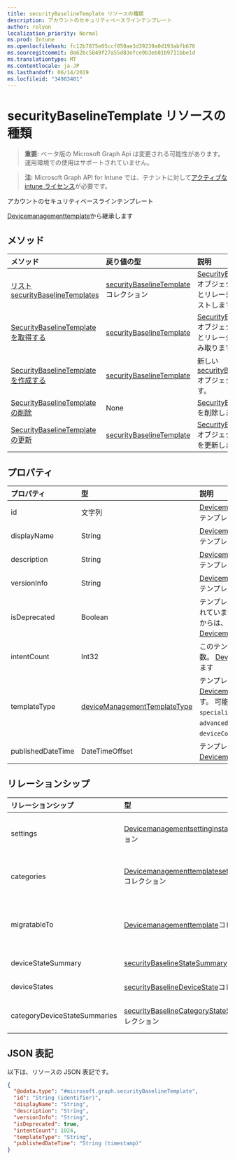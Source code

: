 ```yaml
---
title: securityBaselineTemplate リソースの種類
description: アカウントのセキュリティベースラインテンプレート
author: rolyon
localization_priority: Normal
ms.prod: Intune
ms.openlocfilehash: fc12b7875e05ccf050ae3d39239a0d193abfb676
ms.sourcegitcommit: 0a62bc5849f27a55d83efce9b3eb01b9711bbe1d
ms.translationtype: MT
ms.contentlocale: ja-JP
ms.lasthandoff: 06/14/2019
ms.locfileid: "34983401"
---
```

# <a name="securitybaselinetemplate-resource-type"></a>securityBaselineTemplate リソースの種類

> **重要:** ベータ版の Microsoft Graph Api は変更される可能性があります。運用環境での使用はサポートされていません。

> **注:** Microsoft Graph API for Intune では、テナントに対して[アクティブな intune ライセンス](https://go.microsoft.com/fwlink/?linkid=839381)が必要です。

アカウントのセキュリティベースラインテンプレート


[Devicemanagementtemplate](../resources/intune-deviceintent-devicemanagementtemplate.md)から継承します

## <a name="methods"></a>メソッド
|メソッド|戻り値の型|説明|
|:---|:---|:---|
|[リスト securityBaselineTemplates](../api/intune-deviceintent-securitybaselinetemplate-list.md)|[securityBaselineTemplate](../resources/intune-deviceintent-securitybaselinetemplate.md)コレクション|[SecurityBaselineTemplate](../resources/intune-deviceintent-securitybaselinetemplate.md)オブジェクトのプロパティとリレーションシップをリストします。|
|[SecurityBaselineTemplate を取得する](../api/intune-deviceintent-securitybaselinetemplate-get.md)|[securityBaselineTemplate](../resources/intune-deviceintent-securitybaselinetemplate.md)|[SecurityBaselineTemplate](../resources/intune-deviceintent-securitybaselinetemplate.md)オブジェクトのプロパティとリレーションシップを読み取ります。|
|[SecurityBaselineTemplate を作成する](../api/intune-deviceintent-securitybaselinetemplate-create.md)|[securityBaselineTemplate](../resources/intune-deviceintent-securitybaselinetemplate.md)|新しい[securityBaselineTemplate](../resources/intune-deviceintent-securitybaselinetemplate.md)オブジェクトを作成します。|
|[SecurityBaselineTemplate の削除](../api/intune-deviceintent-securitybaselinetemplate-delete.md)|None|[SecurityBaselineTemplate](../resources/intune-deviceintent-securitybaselinetemplate.md)を削除します。|
|[SecurityBaselineTemplate の更新](../api/intune-deviceintent-securitybaselinetemplate-update.md)|[securityBaselineTemplate](../resources/intune-deviceintent-securitybaselinetemplate.md)|[SecurityBaselineTemplate](../resources/intune-deviceintent-securitybaselinetemplate.md)オブジェクトのプロパティを更新します。|

## <a name="properties"></a>プロパティ
|プロパティ|型|説明|
|:---|:---|:---|
|id|文字列|[Devicemanagementtemplate](../resources/intune-deviceintent-devicemanagementtemplate.md)から継承されたテンプレート ID|
|displayName|String|[Devicemanagementtemplate](../resources/intune-deviceintent-devicemanagementtemplate.md)から継承されたテンプレートの表示名|
|description|String|[Devicemanagementtemplate](../resources/intune-deviceintent-devicemanagementtemplate.md)から継承されるテンプレートの説明|
|versionInfo|String|[Devicemanagementtemplate](../resources/intune-deviceintent-devicemanagementtemplate.md)から継承されたテンプレートのバージョン情報|
|isDeprecated|Boolean|テンプレートが非推奨になっているか、使用されていません。 推奨されていないテンプレートからは、インテントを作成できません。 [Devicemanagementtemplate](../resources/intune-deviceintent-devicemanagementtemplate.md)から継承します|
|intentCount|Int32|このテンプレートから作成されたインテントの数。 [Devicemanagementtemplate](../resources/intune-deviceintent-devicemanagementtemplate.md)から継承します|
|templateType|[deviceManagementTemplateType](../resources/intune-deviceintent-devicemanagementtemplatetype.md)|テンプレートの種類を示します。 [Devicemanagementtemplate](../resources/intune-deviceintent-devicemanagementtemplate.md)から継承されます。 可能な値は、`securityBaseline`、`specializedDevices`、`advancedThreatProtectionSecurityBaseline`、`deviceConfiguration`、`custom` です。|
|publishedDateTime|DateTimeOffset|テンプレートが公開された場合 ( [Devicemanagementtemplate](../resources/intune-deviceintent-devicemanagementtemplate.md)から継承)|

## <a name="relationships"></a>リレーションシップ
|リレーションシップ|型|説明|
|:---|:---|:---|
|settings|[Devicemanagementsettinginstance](../resources/intune-deviceintent-devicemanagementsettinginstance.md)コレクション|このテンプレートが[Devicemanagementtemplate](../resources/intune-deviceintent-devicemanagementtemplate.md)から継承したすべての設定のコレクション|
|categories|[Devicemanagementtemplatesettingcategory](../resources/intune-deviceintent-devicemanagementtemplatesettingcategory.md)コレクション|[Devicemanagementtemplate](../resources/intune-deviceintent-devicemanagementtemplate.md)から継承されるテンプレート内のカテゴリ設定のコレクション|
|migratableTo|[Devicemanagementtemplate](../resources/intune-deviceintent-devicemanagementtemplate.md)コレクション|テンプレートのコレクションこのテンプレートは、 [Devicemanagementtemplate](../resources/intune-deviceintent-devicemanagementtemplate.md)から継承されるように移行できます。|
|deviceStateSummary|[securityBaselineStateSummary](../resources/intune-deviceintent-securitybaselinestatesummary.md)|セキュリティベースラインデバイスの状態の概要|
|deviceStates|[securityBaselineDeviceState](../resources/intune-deviceintent-securitybaselinedevicestate.md)コレクション|セキュリティベースラインデバイスの状態|
|categoryDeviceStateSummaries|[securityBaselineCategoryStateSummary](../resources/intune-deviceintent-securitybaselinecategorystatesummary.md)コレクション|カテゴリ別のセキュリティベースラインデバイス状態の概要|

## <a name="json-representation"></a>JSON 表記
以下は、リソースの JSON 表記です。
<!-- {
  "blockType": "resource",
  "keyProperty": "id",
  "@odata.type": "microsoft.graph.securityBaselineTemplate"
}
-->
``` json
{
  "@odata.type": "#microsoft.graph.securityBaselineTemplate",
  "id": "String (identifier)",
  "displayName": "String",
  "description": "String",
  "versionInfo": "String",
  "isDeprecated": true,
  "intentCount": 1024,
  "templateType": "String",
  "publishedDateTime": "String (timestamp)"
}
```





